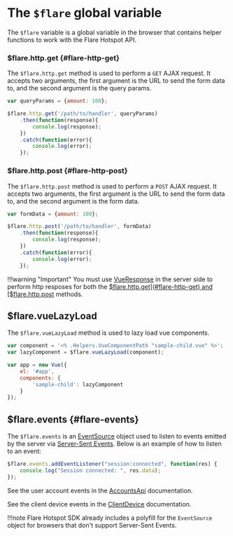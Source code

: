 # The `$flare` global variable
The `$flare` variable is a global variable in the browser that contains helper functions to work with the Flare Hotspot API.

### $flare.http.get {#flare-http-get}
The `$flare.http.get` method is used to perform a `GET` AJAX request. It accepts two arguments, the first argument is the URL to send the form data to, and the second argument is the query params.
```js
var queryParams = {amount: 100};

$flare.http.get('/path/to/handler', queryParams)
    .then(function(response){
        console.log(response);
    })
    .catch(function(error){
        console.log(error);
    });
```

### $flare.http.post {#flare-http-post}
The `$flare.http.post` method is used to perform a `POST` AJAX request. It accepts two arguments, the first argument is the URL to send the form data to, and the second argument is the form data.

```js
var formData = {amount: 100};

$flare.http.post('/path/to/handler', formData)
    .then(function(response){
        console.log(response);
    })
    .catch(function(error){
        console.log(error);
    });
```

!!!warning "Important"
    You must use [VueResponse](./vue-response.md) in the server side to perform http resposes for both the [$flare.http.get](#flare-http-get) and [$flare.http.post](#flare-http-post) methods.

## $flare.vueLazyLoad
The `$flare.vueLazyLoad` method is used to lazy load vue components.

```js
var component = '<% .Helpers.VueComponentPath "sample-child.vue" %>';
var lazyComponent = $flare.vueLazyLoad(component);

var app = new Vue({
    el: '#app',
    components: {
        'sample-child': lazyComponent
    }
});
```

## $flare.events {#flare-events}
The `$flare.events` is an [EventSource](https://developer.mozilla.org/en-US/docs/Web/API/EventSource) object used to listen to events emitted by the server via [Server-Sent Events](https://developer.mozilla.org/en-US/docs/Web/API/Server-sent_events). Below is an example of how to listen to an event:
```js
$flare.events.addEventListener("session:connected", function(res) {
    console.log("Session connected: ", res.data);
});
```

See the user account events in the [AccountsApi](./accounts-api.md#events) documentation.

See the client device events in the [ClientDevice](./client-device.md#events) documentation.

!!!note
    Flare Hotspot SDK already includes a polyfill for the `EventSource` object for browsers that don't support Server-Sent Events.

